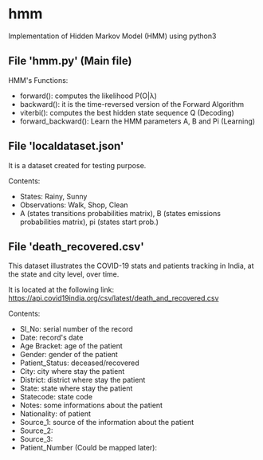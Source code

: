 # hmm
Implementation of Hidden Markov Model (HMM) using python3

File 'hmm.py' (Main file)
-------------------------
HMM's Functions:
 - forward():  computes the likelihood P(O|λ)
 - backward(): it is the time-reversed version of the Forward Algorithm
 - viterbi():  computes the best hidden state sequence Q (Decoding)
 - forward_backward(): Learn the HMM parameters A, B and Pi (Learning)
 
File 'localdataset.json' 
------------------------
It is a dataset created for testing purpose.

Contents:
 - States: Rainy, Sunny
 - Observations: Walk, Shop, Clean
 - A (states transitions probabilities matrix), B (states emissions probabilities matrix), pi (states start prob.)
  
File 'death_recovered.csv'
--------------------------
This dataset illustrates the COVID-19 stats and patients tracking in India, at the state and city level, over time.

It is located at the following link: https://api.covid19india.org/csv/latest/death_and_recovered.csv

Contents:
 - Sl_No: serial number of the record
 - Date: record's date
 - Age Bracket: age of the patient
 - Gender: gender of the patient
 - Patient_Status: deceased/recovered
 - City: city where stay the patient
 - District: district where stay the patient
 - State:  state where stay the patient
 - Statecode: state code
 - Notes: some informations about the patient
 - Nationality: of patient
 - Source_1: source of the information about the patient
 - Source_2:
 - Source_3:
 - Patient_Number (Could be mapped later):

